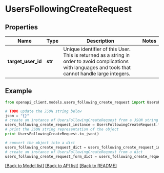 # UsersFollowingCreateRequest


## Properties
Name | Type | Description | Notes
------------ | ------------- | ------------- | -------------
**target_user_id** | **str** | Unique identifier of this User. This is returned as a string in order to avoid complications with languages and tools that cannot handle large integers. | 

## Example

```python
from openapi_client.models.users_following_create_request import UsersFollowingCreateRequest

# TODO update the JSON string below
json = "{}"
# create an instance of UsersFollowingCreateRequest from a JSON string
users_following_create_request_instance = UsersFollowingCreateRequest.from_json(json)
# print the JSON string representation of the object
print UsersFollowingCreateRequest.to_json()

# convert the object into a dict
users_following_create_request_dict = users_following_create_request_instance.to_dict()
# create an instance of UsersFollowingCreateRequest from a dict
users_following_create_request_form_dict = users_following_create_request.from_dict(users_following_create_request_dict)
```
[[Back to Model list]](../README.md#documentation-for-models) [[Back to API list]](../README.md#documentation-for-api-endpoints) [[Back to README]](../README.md)


